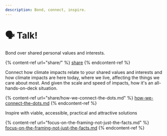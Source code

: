 ```yaml
---
description: Bond, connect, inspire.
---
```


# 🗣 Talk!

Bond over shared personal values and interests.&#x20;

{% content-ref url="share/" %}
[share](share/)
{% endcontent-ref %}

Connect how climate impacts relate to your shared values and interests and how climate impacts are here today, where we live, affecting the things we care about most. And given the scale and speed of impacts, how it's an all-hands-on-deck situation.

{% content-ref url="share/how-we-connect-the-dots.md" %}
[how-we-connect-the-dots.md](share/how-we-connect-the-dots.md)
{% endcontent-ref %}

Inspire with viable, accessible, practical and attractive solutions

{% content-ref url="focus-on-the-framing-not-just-the-facts.md" %}
[focus-on-the-framing-not-just-the-facts.md](focus-on-the-framing-not-just-the-facts.md)
{% endcontent-ref %}
